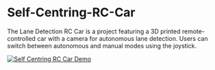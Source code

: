 # Self-Centring-RC-Car

The Lane Detection RC Car is a project featuring a 3D printed remote-controlled car with a camera for autonomous lane detection. Users can switch between autonomous and manual modes using the joystick.

[![Self Centring RC Car Demo](https://img.youtube.com/vi/osQpQSczceI/0.jpg)](https://youtu.be/osQpQSczceI)
